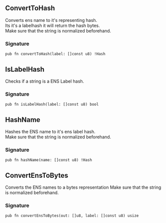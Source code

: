 ## ConvertToHash
Converts ens name to it's representing hash.\
Its it's a labelhash it will return the hash bytes.\
Make sure that the string is normalized beforehand.

### Signature

```zig
pub fn convertToHash(label: []const u8) !Hash
```

## IsLabelHash
Checks if a string is a ENS Label hash.

### Signature

```zig
pub fn isLabelHash(label: []const u8) bool
```

## HashName
Hashes the ENS name to it's ens label hash.\
Make sure that the string is normalized beforehand.

### Signature

```zig
pub fn hashName(name: []const u8) !Hash
```

## ConvertEnsToBytes
Converts the ENS names to a bytes representation
Make sure that the string is normalized beforehand.

### Signature

```zig
pub fn convertEnsToBytes(out: []u8, label: []const u8) usize
```

